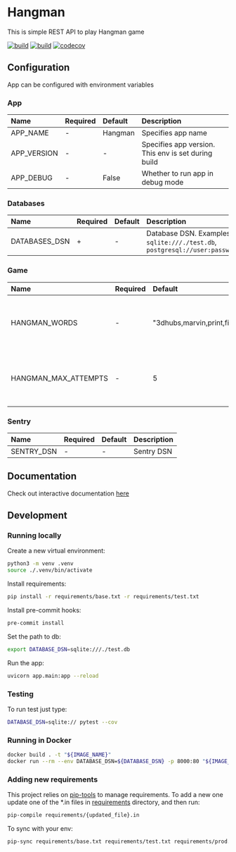 # Hangman

This is simple REST API to play Hangman game

[![build](https://github.com/unmade/hangman/workflows/Lint%20and%20Test/badge.svg)](https://github.com/unmade/hangman/blob/master/.github/workflows/lint-and-test.yml)
[![build](https://github.com/unmade/hangman/workflows/Deploy/badge.svg)](https://github.com/unmade/hangman/blob/master/.github/workflows/deploy.yml)
[![codecov](https://codecov.io/gh/unmade/hangman/branch/master/graph/badge.svg)](https://codecov.io/gh/unmade/hangman)

## Configuration

App can be configured with environment variables

### App

|Name     | Required | Default | Description|
|:--------|:-------- |:------- |:-----------|
|APP_NAME           | - | Hangman | Specifies app name |
|APP_VERSION        | - | -       | Specifies app version. This env is set during build |
|APP_DEBUG          | - | False   | Whether to run app in debug mode |

### Databases

|Name     | Required | Default | Description|
|:--------|:-------- |:------- |:-----------|
|DATABASES_DSN | + | - | Database DSN. Examples: `sqlite:///./test.db`, `postgresql://user:password@host:port/name` |

### Game

|Name     | Required | Default | Description|
|:--------|:-------- |:------- |:-----------|
|HANGMAN_WORDS | - | "3dhubs,marvin,print,filament,order,layer" | String of comma-separated words to use in the game |
|HANGMAN_MAX_ATTEMPTS | - | 5 | Specifies how much times user can ask letters that don't exist |

### Sentry

|Name     | Required | Default | Description|
|:--------|:-------- |:------- |:-----------|
|SENTRY_DSN | - | - | Sentry DSN |


## Documentation

Check out interactive documentation [here](https://apihangman.herokuapp.com/docs)

## Development

### Running locally

Create a new virtual environment:

```bash
python3 -m venv .venv
source ./.venv/bin/activate
```

Install requirements:

```bash
pip install -r requirements/base.txt -r requirements/test.txt
```

Install pre-commit hooks:

```bash
pre-commit install
```

Set the path to db:
```bash
export DATABASE_DSN=sqlite:///./test.db
```

Run the app:

```bash
uvicorn app.main:app --reload
```

### Testing

To run test just type:

```bash
DATABASE_DSN=sqlite:// pytest --cov
```

### Running in Docker

```bash
docker build . -t "${IMAGE_NAME}"
docker run --rm --env DATABASE_DSN=${DATABASE_DSN} -p 8000:80 "${IMAGE_NAME}"
```

### Adding new requirements

This project relies on [pip-tools](https://github.com/jazzband/pip-tools) to manage requirements.
To add a new one update one of the *.in files in [requirements](requirements) directory,
and then run:

```bash
pip-compile requirements/{updated_file}.in
```

To sync with your env:

```bash
pip-sync requirements/base.txt requirements/test.txt requirements/prod.txt
```
